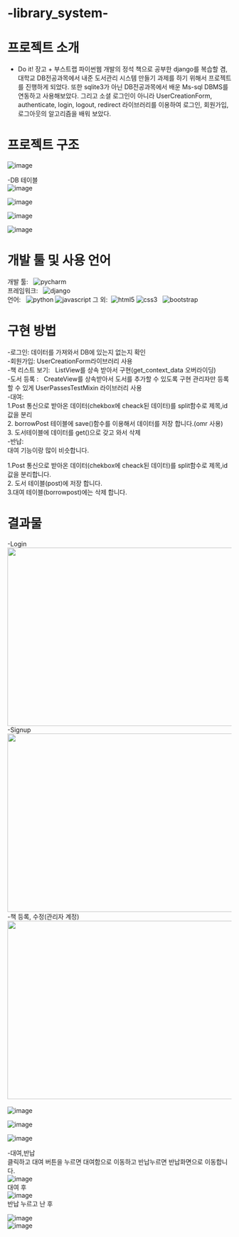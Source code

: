 # -library_system-

# 프로젝트 소개

- Do it! 장고 + 부스트랩 파이썬웹 개발의 정석 책으로 공부한 django를 복습할 겸, 대학교 DB전공과목에서 내준 도서관리 시스템 만들기 과제를 하기 위해서 프로젝트를 진행하게 되었다. 또한 sqlite3가 아닌 DB전공과목에서 배운 Ms-sql DBMS를 연동하고 사용해보았다. 그리고 소셜 로그인이 아니라 UserCreationForm, authenticate, login, logout, redirect 라이브러리를 이용하여 로그인, 회원가입, 로그아웃의 알고리즘을 배워 보았다. 


# 프로젝트 구조
![image](https://github.com/gnunoo/library_system/assets/97424506/75c81d4c-0b2f-4ae0-b294-5ca0ea9ac44f)


-DB 테이블<br/>
![image](https://github.com/gnunoo/library_system/assets/97424506/964fab74-21e8-4ca3-8fb3-2913e2d4980e)<br/>

![image](https://github.com/gnunoo/library_system/assets/97424506/ebb16205-e154-495f-b031-d0fd0224d86f)<br/>

![image](https://github.com/gnunoo/library_system/assets/97424506/d56aa982-afd4-4801-98a3-1ee74b7337f3)<br/>

![image](https://github.com/gnunoo/library_system/assets/97424506/36ba6b5c-f9e8-4f52-982a-ec6b1e63c286)



# 개발 툴 및 사용 언어
개발 툴: &nbsp; <img alt="pycharm" src ="https://img.shields.io/badge/pycharm-000000.svg?&style=for-the-badge&logo=pycharm&logoColor=whithe"/><br/>
프레임워크: &nbsp; <img alt="django" src ="https://img.shields.io/badge/django-092E20.svg?&style=for-the-badge&logo=django&logoColor=black"/><br/>
언어: &nbsp; <img alt="python" src ="https://img.shields.io/badge/python-3776AB.svg?&style=for-the-badge&logo=python&logoColor=black"/>&nbsp;<img alt="javascript" src ="https://img.shields.io/badge/javascript-F7DF1E.svg?&style=for-the-badge&logo=css3&logoColor=black"/>
그 외: &nbsp;<img alt="html5" src ="https://img.shields.io/badge/html5-E34F26.svg?&style=for-the-badge&logo=html5&logoColor=black"/>&nbsp;<img alt="css3" src ="https://img.shields.io/badge/css3-1572B6.svg?&style=for-the-badge&logo=css3&logoColor=black"/> &nbsp; <img alt="bootstrap" src ="https://img.shields.io/badge/bootstrap-7952B3.svg?&style=for-the-badge&logo=bootstrap&logoColor=black"/><br/>







#  구현 방법
-로그인: 데이터를 가져와서 DB에 있는지 없는지 확인<br/>
-회원가입: UserCreationForm라이브러리 사용<br/>
-책 리스트 보기: &nbsp; ListView를 상속 받아서 구현(get_context_data 오버라이딩)<br/>
-도서 등록 : &nbsp; CreateView를 상속받아서 도서를 추가할 수 있도록 구현 관리자만 등록 할 수 있게 UserPassesTestMixin 라이브러리 사용<br/>
-대여: <br/>
1.Post 통신으로 받아온 데이터(chekbox에 cheack된 데이터)를 split함수로 제목,id 값을 분리<br/>
2. borrowPost 테이블에 save()함수를 이용해서 데이터를 저장 합니다.(omr 사용)<br/>
3. 도서테이블에 데이터를 get()으로 갖고 와서 삭제<br/>
-반납: <br/>
대여 기능이랑 많이 비슷합니다.<br/>

1.Post 통신으로 받아온 데이터(chekbox에 cheack된 데이터)를 split함수로 제목,id 값을 분리합니다.<br/>
2. 도서 테이블(post)에 저장 합니다.<br/>
3.대여 테이블(borrowpost)에는 삭제 합니다.<br/>



# 결과물 
-Login<br/>
<img src='https://github.com/gnunoo/library_system/assets/97424506/bd244cb1-0212-4794-9711-f05edccdbcc4' width='600px' height='400px'><br/>
-Signup<br/>
<img src='https://github.com/gnunoo/library_system/assets/97424506/0c42e55c-bed4-46ea-acde-642585dd0493' width='600px' height='400px'><br/>
-책 등록, 수정(관리자 계정)<br/>
<img src='https://github.com/gnunoo/library_system/assets/97424506/626cf9be-0566-4453-8f2b-482202863ad4' width='600px' height='400px'><br/>  
![image](https://github.com/gnunoo/library_system/assets/97424506/a3cc305e-d078-4113-a362-0aaaa06399fc)<br/>

![image](https://github.com/gnunoo/library_system/assets/97424506/5e3f50a2-4831-473a-a526-3fb541329de5)<br/>

![image](https://github.com/gnunoo/library_system/assets/97424506/448d57ae-bd1f-4c88-9aa5-1d65f6280f1e)<br/>

-대여,반납<br/>
클릭하고 대여 버튼을 누르면 대여함으로 이동하고 반납누르면 반납화면으로 이동합니다.<br/>
![image](https://github.com/gnunoo/library_system/assets/97424506/255317ad-2606-443e-9913-7c3990c48314)<br/>
대여 후<br/>
![image](https://github.com/gnunoo/library_system/assets/97424506/9af3b02e-e310-4c36-b35e-ccd4df45fa96)<br/>
반납 누르고 난 후<br/>

![image](https://github.com/gnunoo/library_system/assets/97424506/804aca4b-76a8-4254-8c94-126a662495b5)<br/>
![image](https://github.com/gnunoo/library_system/assets/97424506/b997a449-09f9-4e2e-a39e-26068bee9d5d)<br/>














